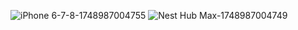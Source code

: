 ![iPhone 6-7-8-1748987004755](https://github.com/user-attachments/assets/d0dee8de-5c70-4f09-9098-56a7572affea)
![Nest Hub Max-1748987004749](https://github.com/user-attachments/assets/bb220a67-c6ba-4c01-8b0b-0b4dc076cf25)
